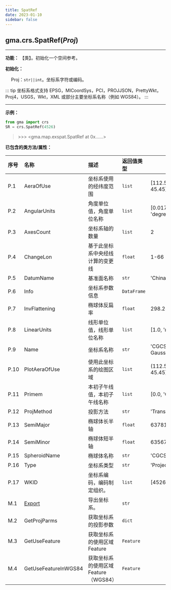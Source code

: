 ```yaml
---
title: SpatRef
date: 2023-01-10
sidebar: false
---
```


## gma.crs.**SpatRef**(*Proj*)

---

**功能：** 【类】。初始化一个空间参考。

**初始化：**

&emsp; Proj：`str||int`。坐标系字符或编码。

::: tip 坐标系格式支持
EPSG，MICoordSys，PCI，PROJJSON，PrettyWkt，Proj4，USGS，Wkt，XML 或部分主要坐标系名称（例如 WGS84）。
::: 

---

**示例：**
```python
from gma import crs
SR = crs.SpatRef(4526)
```

> \>>> <gma.map.exspat.SpatRef at 0x......>

**已包含的类方法/属性：**

| 序号  | 名称          | 描述                                                         | 返回值类型       | 示例返回值  |
| :----- | :------------- | :------------------------------------------ | :---------- | ------ |
| P.1   | AeraOfUse      | 坐标系使用的经纬度范围         |   `list`      | [112.5, 21.52, 115.5, 45.45] |
| P.2   | AngularUnits   | 角度单位值，角度单位名称                                               |    `list`        | [0.017453292519943295, 'degree'] |
| P.3   | AxesCount      | 坐标系轴的数量         |   `list`      |   2     |
| P.4  | ChangeLon      | 基于此坐标系中央经线计算的变更线         |   `float`      |   1-66   |
| P.5 | DatumName      | 基准面名称         |   `str`      | 'China_2000' |
| P.6 | Info   | 坐标系参数信息         |  `DataFrame`      |        |
| P.7 | InvFlattening    | 椭球体反扁率          |    `float`         | 298.257222101 |
| P.8 | LinearUnits    | 线形单位值，线形单位名称           |    `list`         | [1.0, 'metre'] |
| P.9 | Name    | 坐标系名称          |   `str`          | 'CGCS2000 / 3-degree Gauss-Kruger zone 38' |
| P.10 | PlotAeraOfUse      | 使用此坐标系的绘图区域         |   `list`      | (112.5, 21.52, 115.5, 45.45) |
| P.11 | Primem    | 本初子午线值，本初子午线名称         |      `list`       | [0.0, 'Greenwich'] |
| P.12 | ProjMethod    | 投影方法         |      `str`       | 'Transverse_Mercator' |
| P.13 | SemiMajor   | 椭球体长半轴          |  `float`           |  6378137.0  |
| P.14 | SemiMinor   | 椭球体短半轴          |    `float`      | 6356752.314140356 |
| P.15 | SpheroidName | 椭球体名称 | `str` | 'CGCS2000' |
| P.16 | Type   | 坐标系类型          |  `str`      | 'Projected' |
| P.17 | WKID    | 坐标系编码，编码制定组织。          | `list`      | [4526, 'EPSG'] |
| M.1 | [Export](/UserGuide/map/rcs/SpatRef/Export.html)    | 导出坐标系。     | `str` |  |
| M.2 | GetProjParms    | 获取坐标系的投影参数          |  `dict`       |         |
| M.3 | GetUseFeature    | 获取坐标系的使用区域 Feature          |  `Feature`       |         |
| M.4 | GetUseFeatureInWGS84   | 获取坐标系的使用区域 Feature（WGS84）         |    `Feature`         |             |





